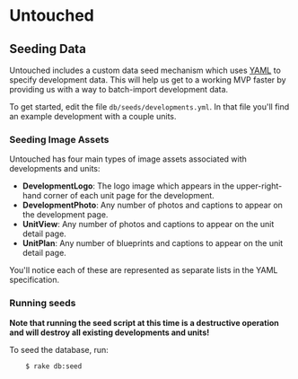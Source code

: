 # Untouched

## Seeding Data

Untouched includes a custom data seed mechanism which uses
[YAML](http://yaml.org/) to specify development data. This will help us get to
a working MVP faster by providing us with a way to batch-import development
data.

To get started, edit the file `db/seeds/developments.yml`. In that file you'll
find an example development with a couple units.

### Seeding Image Assets

Untouched has four main types of image assets associated with developments
and units:

* **DevelopmentLogo**: The logo image which appears in the upper-right-hand
corner of each unit page for the development.
* **DevelopmentPhoto**: Any number of photos and captions to appear on the
development page.
* **UnitView**: Any number of photos and captions to appear on the unit detail
page.
* **UnitPlan**: Any number of blueprints and captions to appear on the unit
detail page.

You'll notice each of these are represented as separate lists in the YAML
specification. 

### Running seeds

**Note that running the seed script at this time is a destructive operation
and will destroy all existing developments and units!**

To seed the database, run:

		$ rake db:seed

